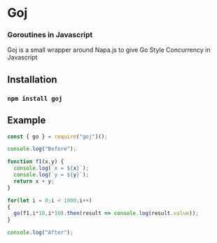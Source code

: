 # Goj
### Goroutines in Javascript

Goj is a small wrapper around Napa.js to give Go Style Concurrency in Javascript

## Installation
### `npm install goj`

## Example
```javascript
const { go } = require("goj")();

console.log("Before");

function f1(x,y) {
  console.log(`x = ${x}`);
  console.log(`y = ${y}`);
  return x + y;
}

for(let i = 0;i < 1000;i++)
{
  go(f1,i*10,i*10).then(result => console.log(result.value));
}

console.log("After");
```
